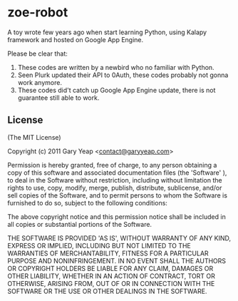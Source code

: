 zoe-robot
=========

A toy wrote few years ago when start learning Python, using Kalapy framework and hosted on Google App Engine.


Please be clear that:
  1. These codes are written by a newbird who no familiar with Python.
  2. Seen Plurk updated their API to 0Auth, these codes probably not gonna work anymore. 
  3. These codes did't catch up Google App Engine update, there is not guarantee still able to work.

## License

(The MIT License)

Copyright (c) 2011 Gary Yeap &lt;contact@garyyeap.com&gt;

Permission is hereby granted, free of charge, to any person obtaining
a copy of this software and associated documentation files (the
'Software' ), to deal in the Software without restriction, including
without limitation the rights to use, copy, modify, merge, publish,
distribute, sublicense, and/or sell copies of the Software, and to
permit persons to whom the Software is furnished to do so, subject to
the following conditions:

The above copyright notice and this permission notice shall be
included in all copies or substantial portions of the Software.

THE SOFTWARE IS PROVIDED 'AS IS', WITHOUT WARRANTY OF ANY KIND,
EXPRESS OR IMPLIED, INCLUDING BUT NOT LIMITED TO THE WARRANTIES OF
MERCHANTABILITY, FITNESS FOR A PARTICULAR PURPOSE AND NONINFRINGEMENT.
IN NO EVENT SHALL THE AUTHORS OR COPYRIGHT HOLDERS BE LIABLE FOR ANY
CLAIM, DAMAGES OR OTHER LIABILITY, WHETHER IN AN ACTION OF CONTRACT,
TORT OR OTHERWISE, ARISING FROM, OUT OF OR IN CONNECTION WITH THE
SOFTWARE OR THE USE OR OTHER DEALINGS IN THE SOFTWARE.

